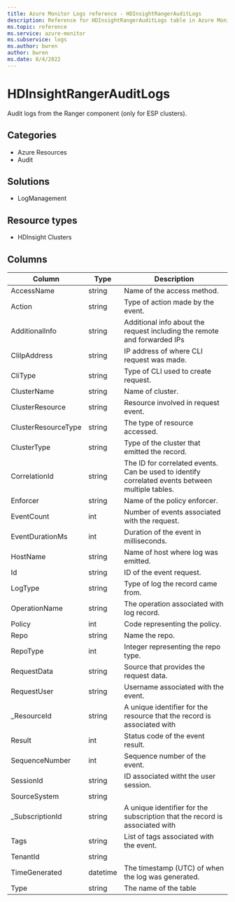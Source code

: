 ```yaml
---
title: Azure Monitor Logs reference - HDInsightRangerAuditLogs
description: Reference for HDInsightRangerAuditLogs table in Azure Monitor Logs.
ms.topic: reference
ms.service: azure-monitor
ms.subservice: logs
ms.author: bwren
author: bwren
ms.date: 8/4/2022
---
```


# HDInsightRangerAuditLogs

 Audit logs from the Ranger component (only for ESP clusters).

## Categories

- Azure Resources
- Audit
## Solutions

- LogManagement
## Resource types

- HDInsight Clusters




## Columns

| Column | Type | Description |
| --- | --- | --- |
| AccessName | string | Name of the access method. |
| Action | string | Type of action made by the event. |
| AdditionalInfo | string | Additional info about the request including the remote and forwarded IPs |
| CliIpAddress | string | IP address of where CLI request was made. |
| CliType | string | Type of CLI used to create request. |
| ClusterName | string | Name of cluster. |
| ClusterResource | string | Resource involved in request event. |
| ClusterResourceType | string | The type of resource accessed. |
| ClusterType | string | Type of the cluster that emitted the record. |
| CorrelationId | string | The ID for correlated events. Can be used to identify correlated events between multiple tables. |
| Enforcer | string | Name of the policy enforcer. |
| EventCount | int | Number of events associated with the request. |
| EventDurationMs | int | Duration of the event in milliseconds. |
| HostName | string | Name of host where log was emitted. |
| Id | string | ID of the event request. |
| LogType | string | Type of log the record came from. |
| OperationName | string | The operation associated with log record. |
| Policy | int | Code representing the policy. |
| Repo | string | Name the repo. |
| RepoType | int | Integer representing the repo type. |
| RequestData | string | Source that provides the request data. |
| RequestUser | string | Username associated with the event. |
| _ResourceId | string | A unique identifier for the resource that the record is associated with |
| Result | int | Status code of the event result. |
| SequenceNumber | int | Sequence number of the event. |
| SessionId | string | ID associated witht the user session. |
| SourceSystem | string |  |
| _SubscriptionId | string | A unique identifier for the subscription that the record is associated with |
| Tags | string | List of tags associated with the event. |
| TenantId | string |  |
| TimeGenerated | datetime | The timestamp (UTC) of when the log was generated. |
| Type | string | The name of the table |
